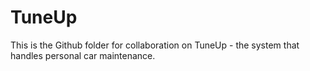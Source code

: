 # TuneUp

This is the Github folder for collaboration on TuneUp - the system that handles personal car maintenance.

### 
